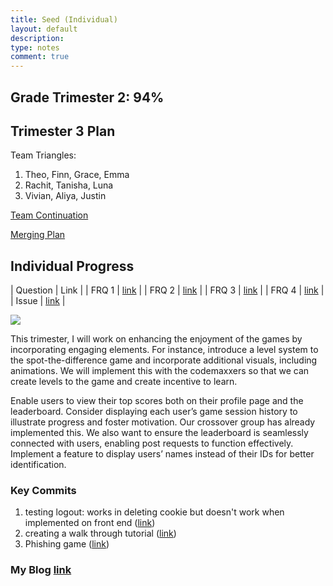 ```yaml
---
title: Seed (Individual)
layout: default
description: 
type: notes
comment: true
---
```


## Grade Trimester 2: 94%

## Trimester 3 Plan

Team Triangles:
1. Theo, Finn, Grace, Emma
2. Rachit, Tanisha, Luna
3. Vivian, Aliya, Justin

[Team Continuation](https://github.com/Codemaxxers/Issues/issues/42)

[Merging Plan](https://github.com/Codemaxxers/Issues/issues/45)

## Individual Progress

| Question | Link |
| FRQ 1 | [link](https://gwang1224.github.io/Graces-Blog/2024/02/24/2015frq1_IPYNB_2_.html) | 
| FRQ 2 | [link](https://gwang1224.github.io/Graces-Blog/2024/02/24/2015frq2_IPYNB_2_.html) | 
| FRQ 3 | [link](https://gwang1224.github.io/Graces-Blog/2024/02/24/2015frq3_IPYNB_2_.html) | 
| FRQ 4 | [link](https://gwang1224.github.io/Graces-Blog/2024/02/24/2015frq4_IPYNB_2_.html) | 
| Issue | [link](https://github.com/gwang1224/Graces-Blog/issues/7) |

![](https://cdn.discordapp.com/attachments/879557685253664768/1215023302616023090/Screenshot_2024-03-06_at_11.48.25_AM.png?ex=65fb3da1&is=65e8c8a1&hm=f513c8f2be632c3f9967f145bf5011a6ffbc7f242391a2d3e3ab356188c77ddc&)


This trimester, I will work on enhancing the enjoyment of the games by incorporating engaging elements. For instance, introduce a level system to the spot-the-difference game and incorporate additional visuals, including animations. We will implement this with the codemaxxers so that we can create levels to the game and create incentive to learn.

Enable users to view their top scores both on their profile page and the leaderboard. Consider displaying each user’s game session history to illustrate progress and foster motivation. Our crossover group has already implemented this. We also want to ensure the leaderboard is seamlessly connected with users, enabling post requests to function effectively. Implement a feature to display users’ names instead of their IDs for better identification.

### Key Commits

1. testing logout: works in deleting cookie but doesn't work when implemented on front end ([link](https://github.com/GAVE-CSA/GAVE-backend-v3/commit/bd4b5247fb6804993c6fd4f1f73ca09c1abce32e))
2. creating a walk through tutorial ([link](https://github.com/GAVE-CSA/GAVE-frontend/commit/d87e6cd62c169f89e0ef7ffea1117a3776f2a036))
3. Phishing game ([link](https://github.com/GAVE-CSA/GAVE-frontend/commit/b6e0836f6ff88606eb1a42e98d835941e4d68ad0))


### My Blog [link](https://gwang1224.github.io/Graces-Blog/blogs)


